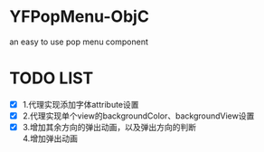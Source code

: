 # YFPopMenu-ObjC
an easy to use pop menu component

# TODO LIST
- [x] 1.代理实现添加字体attribute设置  
- [x] 2.代理实现单个view的backgroundColor、backgroundView设置  
- [x] 3.增加其余方向的弹出动画，以及弹出方向的判断  
4.增加弹出动画  
